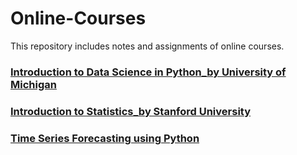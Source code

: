 # Online-Courses
This repository includes notes and assignments of online courses.

### [Introduction to Data Science in Python_by University of Michigan](https://github.com/lijing0913/Online-Courses/tree/main/01%20Introduction%20to%20Data%20Science%20in%20Python_by%20University%20of%20Michigan)

### [Introduction to Statistics_by Stanford University](https://github.com/lijing0913/Online-Courses/tree/main/02%20Introduction%20to%20Statistics_by%20Stanford%20University)

### [Time Series Forecasting using Python](https://github.com/lijing0913/Online_Courses/tree/main/03%20Time%20Series%20Forecasting%20using%20Python)
